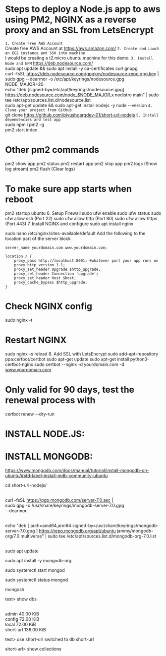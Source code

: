 # Steps to deploy a Node.js app to aws using PM2, NGINX as a reverse proxy and an SSL from LetsEncrypt
``1. Create Free AWS Account``
<br>Create free AWS Account at https://aws.amazon.com/
``2. Create and Lauch an EC2 instance and SSH into machine``
<br>I would be creating a t2.micro ubuntu machine for this demo.
``3. Install Node and NPM``
https://deb.nodesource.com/
<br>sudo apt update && sudo apt install -y ca-certificates curl gnupg
<br>curl -fsSL https://deb.nodesource.com/gpgkey/nodesource-repo.gpg.key | sudo gpg --dearmor -o /etc/apt/keyrings/nodesource.gpg
<br>NODE_MAJOR=20
<br>echo "deb [signed-by=/etc/apt/keyrings/nodesource.gpg] https://deb.nodesource.com/node_$NODE_MAJOR.x nodistro main" | sudo tee /etc/apt/sources.list.d/nodesource.list
<br>sudo apt-get update && sudo apt-get install nodejs -y
node --version
``4. Clone your project from Github``
<br>git clone https://github.com/piyushgargdev-01/short-url-nodejs
``5. Install dependencies and test app``
<br>sudo npm i pm2 -g
<br>pm2 start index
# Other pm2 commands
pm2 show app
pm2 status
pm2 restart app
pm2 stop app
pm2 logs (Show log stream)
pm2 flush (Clear logs)
# To make sure app starts when reboot
pm2 startup ubuntu
6. Setup Firewall
sudo ufw enable
sudo ufw status
sudo ufw allow ssh (Port 22)
sudo ufw allow http (Port 80)
sudo ufw allow https (Port 443)
7. Install NGINX and configure
sudo apt install nginx

sudo nano /etc/nginx/sites-available/default
Add the following to the location part of the server block

    server_name yourdomain.com www.yourdomain.com;

    location / {
        proxy_pass http://localhost:8001; #whatever port your app runs on
        proxy_http_version 1.1;
        proxy_set_header Upgrade $http_upgrade;
        proxy_set_header Connection 'upgrade';
        proxy_set_header Host $host;
        proxy_cache_bypass $http_upgrade;
    }
# Check NGINX config
sudo nginx -t

# Restart NGINX
sudo nginx -s reload
8. Add SSL with LetsEncrypt
sudo add-apt-repository ppa:certbot/certbot
sudo apt-get update
sudo apt-get install python3-certbot-nginx
sudo certbot --nginx -d yourdomain.com -d www.yourdomain.com

# Only valid for 90 days, test the renewal process with
certbot renew --dry-run


# INSTALL NODE.JS:


# INSTALL MONGODB:

https://www.mongodb.com/docs/manual/tutorial/install-mongodb-on-ubuntu/#std-label-install-mdb-community-ubuntu

cd short-url-nodejs/

<br>curl -fsSL https://pgp.mongodb.com/server-7.0.asc | \
   sudo gpg -o /usr/share/keyrings/mongodb-server-7.0.gpg \
   --dearmor

<br>echo "deb [ arch=amd64,arm64 signed-by=/usr/share/keyrings/mongodb-server-7.0.gpg ] https://repo.mongodb.org/apt/ubuntu jammy/mongodb-org/7.0 multiverse" | sudo tee /etc/apt/sources.list.d/mongodb-org-7.0.list


<br>sudo apt update

sudo apt install -y mongodb-org

sudo systemctl start mongod

sudo systemctl status mongod

mongosh

test> show dbs

<br>admin       40.00 KiB
<br>config      72.00 KiB
<br>local       72.00 KiB
<br>short-url  136.00 KiB


test> use short-url
switched to db short-url

short-url> show collections
